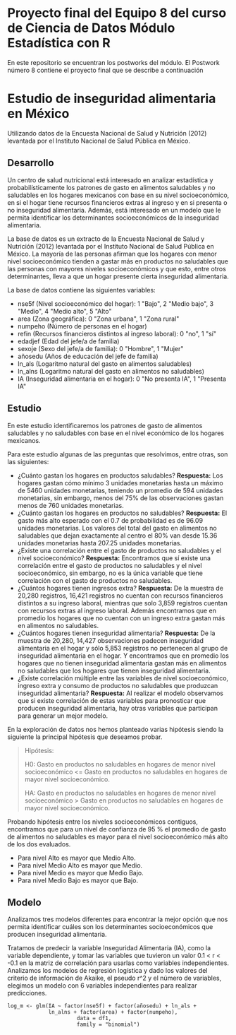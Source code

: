 # Proyecto final del Equipo 8 del curso de Ciencia de Datos Módulo Estadística con R
En este repositorio se encuentran los postworks del módulo.
El Postwork número 8 contiene el proyecto final que se describe a continuación

# Estudio de inseguridad alimentaria en México
Utilizando datos de la Encuesta Nacional de Salud y Nutrición (2012) levantada por el Instituto Nacional de Salud Pública en México. 

## Desarrollo

Un centro de salud nutricional está interesado en analizar estadística y probabilísticamente los patrones de gasto en alimentos saludables y no saludables en los hogares mexicanos con base en su nivel socioeconómico, en si el hogar tiene recursos financieros extras al ingreso y en si presenta o no inseguridad alimentaria. Además, está interesado en un modelo que le permita identificar los determinantes socioeconómicos de la inseguridad alimentaria.

La base de datos es un extracto de la Encuesta Nacional de Salud y Nutrición (2012) levantada por el Instituto Nacional de Salud Pública en México. La mayoría de las personas afirman que los hogares con menor nivel socioeconómico tienden a gastar más en productos no saludables que las personas con mayores niveles socioeconómicos y que esto, entre otros determinantes, lleva a que un hogar presente cierta inseguridad alimentaria.

La base de datos contiene las siguientes variables:

- nse5f (Nivel socioeconómico del hogar): 1 "Bajo", 2 "Medio bajo", 3 "Medio", 4 "Medio alto", 5 "Alto"
- area (Zona geográfica): 0 "Zona urbana", 1 "Zona rural"
- numpeho (Número de personas en el hogar)
- refin (Recursos financieros distintos al ingreso laboral): 0 "no", 1 "sí"
- edadjef (Edad del jefe/a de familia)
- sexoje (Sexo del jefe/a de familia): 0 "Hombre", 1 "Mujer"
- añosedu (Años de educación del jefe de familia)
- ln_als (Logaritmo natural del gasto en alimentos saludables)
- ln_alns (Logaritmo natural del gasto en alimentos no saludables)
- IA (Inseguridad alimentaria en el hogar): 0 "No presenta IA", 1 "Presenta IA"

## Estudio
En este estudio identificaremos los patrones de gasto de alimentos saludables y no saludables con base en el nivel económico de los hogares mexicanos. 

Para este estudio algunas de las preguntas que resolvimos, entre otras, son las siguientes:

- ¿Cuánto gastan los hogares en productos saludables? **Respuesta:** Los hogares gastan cómo mínimo 3 unidades monetarias hasta un máximo de 5460 unidades monetarias, teniendo un promedio de 594 unidades monetarias, sin embargo, menos del 75% de las observaciones gastan menos de 760 unidades monetarias.
- ¿Cuánto gastan los hogares en productos no saludables? **Respuesta:** El gasto más alto esperado con el 0.7 de probabilidad es de 96.09 unidades monetarias. Los valores del total del gasto en alimentos no saludables que dejan exactamente al centro el 80% van desde 15.36 unidades monetarias hasta 207.25 unidades monetarias.
- ¿Existe una correlación entre el gasto de productos no saludables y el nivel socioeconómico? **Respuesta:** Encontramos que sí existe una correlación entre el gasto de productos no saludables y el nivel socioeconómico, sin embargo, no es la única variable que tiene correlación con el gasto de productos no saludables.   
- ¿Cuántos hogares tienen ingresos extra? **Respuesta:** De la muestra de 20,280 registros, 16,421 registros no cuentan con recursos financieros distintos a su ingreso laboral, mientras que solo 3,859 registros cuentan con recursos extras al ingreso laboral. Además encontramos que en promedio los hogares que no cuentan con un ingreso extra gastan más en alimentos no saludables.
- ¿Cuántos hogares tienen inseguridad alimentaria? **Respuesta:** De la muestra de 20,280, 14,427 observaciones padecen inseguridad alimentaria en el hogar y sólo 5,853 registros no pertenecen al grupo de inseguridad alimentaria en el hogar. Y encontramos que en promedio los hogares que no tienen inseguridad alimentaria gastan más en alimentos no saludables que los hogares que tienen inseguridad alimentaria. 
- ¿Existe correlación múltiple entre las variables de nivel socioeconómico, ingreso extra y consumo de productos no saludables que produzcan inseguridad alimentaria? **Respuesta:** Al realizar el modelo observamos que si existe correlación de estas variables para pronosticar que producen inseguridad alimentaria, hay otras variables que participan para generar un mejor modelo.

En la exploración de datos nos hemos planteado varias hipótesis siendo la siguiente la principal hipótesis que deseamos probar.

> Hipótesis:
>
> H0: Gasto en productos no saludables en hogares de menor nivel socioeconómico <= Gasto en productos no saludables en hogares de mayor nivel socioeconómico.
>
> HA: Gasto en productos no saludables en hogares de menor nivel socioeconómico > Gasto en productos no saludables en hogares de mayor nivel socioeconómico.

Probando hipótesis entre los niveles socioeconómicos contiguos, encontramos que para un nivel de confianza de 95 % el promedio de gasto de alimentos no saludables es mayor para el nivel socioeconómico más alto de los dos evaluados.
    
- Para nivel Alto es mayor que Medio Alto. 
- Para nivel Medio Alto es mayor que Medio.
- Para nivel Medio es mayor que Medio Bajo.
- Para nivel Medio Bajo es mayor que Bajo.

## Modelo
Analizamos tres modelos diferentes para encontrar la mejor opción que nos permita identificar cuáles son los determinantes socioeconómicos que producen inseguridad alimentaria. 

Tratamos de predecir la variable Inseguridad Alimentaria (IA), como la variable dependiente, y tomar las variables que tuvieron un valor 0.1 < r < -0.1 en la matriz de correlación para usarlas como variables independientes. Analizamos los modelos de regresión logística y dado los valores del criterio de información de Akaike, el pseudo r^2 y el número de variables, elegimos un modelo con 6 variables independientes para realizar predicciones.

```
log_m <- glm(IA ~ factor(nse5f) + factor(añosedu) + ln_als +
             ln_alns + factor(area) + factor(numpeho), 
                      data = df1, 
                      family = "binomial")
```

